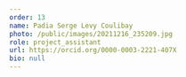```yaml
---
order: 13
name: Padia Serge Levy Coulibay
photo: /public/images/20211216_235209.jpg
role: project_assistant
url: https://orcid.org/0000-0003-2221-407X
bio: null
---
```

